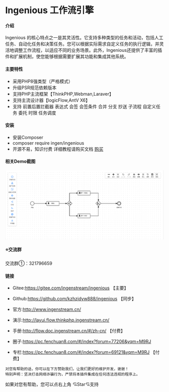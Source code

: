 # Ingenious 工作流引擎

#### 介绍
Ingenious 的核心特点之一是其灵活性。它支持多种类型的任务和活动，包括人工任务、自动化任务和决策任务。您可以根据实际需求自定义任务的执行逻辑，并灵活地调整工作流程，以适应不同的业务场景。此外，Ingenious还提供了丰富的插件和扩展机制，使您能够根据需要扩展其功能和集成其他系统。


#### 主要特性
*  采用PHP8强类型（严格模式）
*  升级PSR规范依赖版本
*  支持PHP主流框架【ThinkPHP,Webman,Laraver】
*  支持主流设计器【logicFlow,AntV X6】
*  支持 前置后置拦截器 表达式 会签 会签条件 合并 分支  抄送 子流程 自定义任务 委托 时限 任务调度




#### 安装
*  安装Composer
*  composer require ingen/ingenious
*  开源不易，知识付费  详细教程请购买文档 [购买](https://pc.fenchuan8.com/#/index?forum=69121&yqm=M9RJ)


#### 相关Demo截图
![img.png](img.png)


#### ⭐交流群

交流群①：321796659





#### 链接


*  Gitee:https://gitee.com/ingenstream/ingenious 【主要】

*  Github:https://github.com/kzhzjdyw888/ingenious 【同步】

*  官方:http://www.ingenstream.cn/

*  演示:http://layui.flow.thinkphp.ingenstream.cn/

*  手册:http://flow.doc.ingenstream.cn/#/zh-cn/  【付费】


*  圈子:https://pc.fenchuan8.com/#/index?forum=77206&yqm=M9RJ


*  专栏:https://pc.fenchuan8.com/#/index?forum=69121&yqm=M9RJ 【付费】



~~~
对您有帮助的话，你可以在下方赞助我们，让我们更好的维护开发，谢谢！
特别声明：坚决打击网络诈骗行为，严禁将本插件集成在任何违法违规的程序上。
~~~

如果对您有帮助，您可以点右上角 💘Star💘支持
